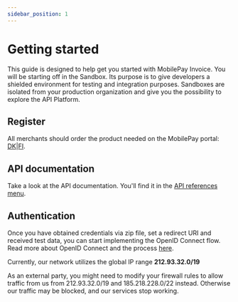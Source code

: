 ```yaml
---
sidebar_position: 1
---
```


# Getting started

This guide is designed to help get you started with MobilePay Invoice.
You will be starting off in the Sandbox. Its purpose is to give developers a shielded environment for testing and integration purposes. Sandboxes are isolated from your production organization and give you the possibility to explore the API Platform.

## Register

All merchants should order the product needed on the MobilePay portal: [DK](https://admin.mobilepay.dk/)|[FI](https://admin.mobilepay.fi/).

## API documentation

Take a look at the API documentation. You'll find it in the [API references menu](/api/invoice).

## Authentication

Once you have obtained credentials via zip file, set a redirect URI and received test data, you can start implementing the OpenID Connect flow. Read more about OpenID Connect and the process [here](/docs/invoice/authentication).

Currently, our network utilizes the global IP range **212.93.32.0/19**

As an external party, you might need to modify your firewall rules to allow traffic from us from 212.93.32.0/19 and 185.218.228.0/22 instead. Otherwise our traffic may be blocked, and our services stop working.
